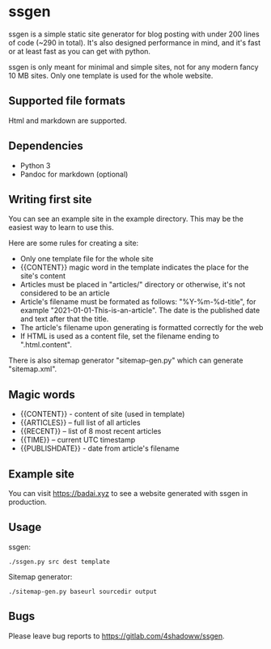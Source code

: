 ssgen
=====
ssgen is a simple static site generator for blog posting with under 200 lines of code (~290 in total). It's also designed performance in mind, and it's fast or at least fast as you can get with python.

ssgen is only meant for minimal and simple sites, not for any modern fancy 10 MB sites. Only one template is used for the whole website.

Supported file formats
----------------------
Html and markdown are supported.

Dependencies
------------
- Python 3
- Pandoc for markdown (optional)

Writing first site
------------------
You can see an example site in the example directory. This may be the easiest way to learn to use this.

Here are some rules for creating a site:
- Only one template file for the whole site
- {{CONTENT}} magic word in the template indicates the place for the site's content 
- Articles must be placed in "articles/" directory or otherwise, it's not considered to be an article
- Article's filename must be formated as follows: "%Y-%m-%d-title", for example "2021-01-01-This-is-an-article". The date is the published date and text after that the title.
- The article's filename upon generating is formatted correctly for the web
- If HTML is used as a content file, set the filename ending to ".html.content". 

There is also sitemap generator "sitemap-gen.py" which can generate "sitemap.xml". 

Magic words
-----------
- {{CONTENT}} - content of site (used in template)
- {{ARTICLES}} – full list of all articles
- {{RECENT}} – list of 8 most recent articles
- {{TIME}} – current UTC timestamp
- {{PUBLISHDATE}} - date from article's filename

Example site
------------
You can visit https://badai.xyz to see a website generated with ssgen in production.

Usage
-----
ssgen:

    ./ssgen.py src dest template

Sitemap generator:

    ./sitemap-gen.py baseurl sourcedir output

Bugs
----
Please leave bug reports to https://gitlab.com/4shadoww/ssgen.
